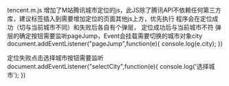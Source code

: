 tencent.m.js
增加了M站腾讯城市定位的js，此JS除了腾讯API不依赖任何第三方库，建议标签插入到需要增加定位的页面其他js上方，优先执行
程序会在定位成功（切与当前城市不同）和失败后各自有个弹层，
定位成功后与当前城市不符 弹层的确定按钮需要监听pageJump，Event会挂载需要切换的城市对象city
document.addEventListener("pageJump",function(e){
    console.log(e.city);
})

定位失败点击选择城市按钮需要监听
document.addEventListener("selectCity",function(e){
    console.log('选择城市');
})
